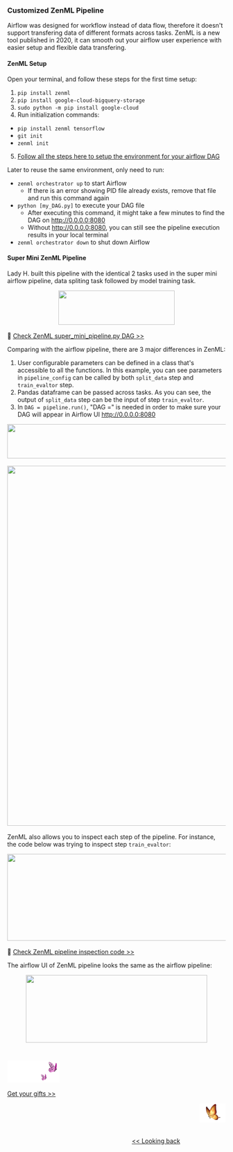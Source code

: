 ### Customized ZenML Pipeline

Airflow was designed for workflow instead of data flow, therefore it doesn't support transfering data of different formats across tasks. ZenML is a new tool published in 2020, it can smooth out your airflow user experience with easier setup and flexible data transfering.

#### ZenML Setup

Open your terminal, and follow these steps for the first time setup:

1. `pip install zenml`
2. `pip install google-cloud-bigquery-storage`
3. `sudo python -m pip install google-cloud`
4. Run initialization commands:
* `pip install zenml tensorflow`
* `git init`
* `zenml init`
5. [Follow all the steps here to setup the environment for your airflow DAG][2]

Later to reuse the same environment, only need to run:

* `zenml orchestrator up` to start Airflow
  * If there is an error showing PID file already exists, remove that file and run this command again
* `python [my_DAG.py]` to execute your DAG file
  * After executing this command, it might take a few minutes to find the DAG on http://0.0.0.0:8080 
  * Without http://0.0.0.0:8080, you can still see the pipeline execution results in your local terminal
* `zenml orchestrator down` to shut down Airflow


#### Super Mini ZenML Pipeline

Lady H. built this pipeline with the identical 2 tasks used in the super mini airflow pipeline, data spliting task followed by model training task.

<p align="center">
<img src="https://github.com/lady-h-world/My_Garden/blob/main/images/Garden_Market_images/customized_pipeline/correct_zenml_flow.png" width="268" height="79" />
</p>

🌻 [Check ZenML super_mini_pipeline.py DAG >>][3]

Comparing with the airflow pipeline, there are 3 major differences in ZenML:

1. User configurable parameters can be defined in a class that's accessible to all the functions. In this example, you can see parameters in `pipeline_config` can be called by both `split_data` step and `train_evaltor` step.
2. Pandas dataframe can be passed across tasks. As you can see, the output of `split_data` step can be the input of step `train_evaltor`.
3. In `DAG = pipeline.run()`, "DAG =" is needed in order to make sure your DAG will appear in Airflow UI http://0.0.0.0:8080 

<p align="left">
<img src="https://github.com/lady-h-world/My_Garden/blob/main/images/Garden_Market_images/notes/zenml_has_dag.png" width="766" height="79" />
</p>

<p align="left">
<img src="https://github.com/lady-h-world/My_Garden/blob/main/images/Garden_Market_images/customized_pipeline/zenml_code.png" width="1000" height="830" />
</p>

ZenML also allows you to inspect each step of the pipeline. For instance, the code below was trying to inspect step `train_evaltor`:

<p align="left">
<img src="https://github.com/lady-h-world/My_Garden/blob/main/images/Garden_Market_images/customized_pipeline/zenml_inspection.png" width="900" height="200" />
</p>

🌻 [Check ZenML pipeline inspection code >>][3]

The airflow UI of ZenML pipeline looks the same as the airflow pipeline:

<p align="center">
<img src="https://github.com/lady-h-world/My_Garden/blob/main/images/Garden_Market_images/customized_pipeline/zenml_flow.png" width="418" height="156" />
</p>


#
<p align="left">
<img src="https://github.com/lady-h-world/My_Garden/blob/main/images/follow_us.png" width="120" height="50" />
</p>

[Get your gifts >>][4]

<p align="right">
<img src="https://github.com/lady-h-world/My_Garden/blob/main/images/going_back.png" width="60" height="44" />
</p>

&nbsp;&nbsp;&nbsp;&nbsp;&nbsp;&nbsp;&nbsp;&nbsp;&nbsp;&nbsp;&nbsp;&nbsp;&nbsp;&nbsp;&nbsp;&nbsp;&nbsp;&nbsp;&nbsp;&nbsp;&nbsp;&nbsp;&nbsp;&nbsp;&nbsp;&nbsp;&nbsp;&nbsp;&nbsp;&nbsp;&nbsp;&nbsp;&nbsp;&nbsp;&nbsp;&nbsp;&nbsp;&nbsp;&nbsp;&nbsp;&nbsp;&nbsp;&nbsp;&nbsp;&nbsp;&nbsp;&nbsp;&nbsp;&nbsp;&nbsp;&nbsp;&nbsp;&nbsp;&nbsp;&nbsp;&nbsp;&nbsp;&nbsp;&nbsp;&nbsp;&nbsp;&nbsp;&nbsp;&nbsp;&nbsp;&nbsp;&nbsp;&nbsp;&nbsp;&nbsp;&nbsp;&nbsp;&nbsp;&nbsp;&nbsp;&nbsp;&nbsp;&nbsp;&nbsp;&nbsp;&nbsp;&nbsp;&nbsp;&nbsp;&nbsp;&nbsp;&nbsp;&nbsp;&nbsp;&nbsp;&nbsp;&nbsp;&nbsp;&nbsp;&nbsp;&nbsp;&nbsp;&nbsp;&nbsp;&nbsp;&nbsp;&nbsp;&nbsp;&nbsp;&nbsp;&nbsp;&nbsp;&nbsp;&nbsp;&nbsp;&nbsp;&nbsp;&nbsp;&nbsp;&nbsp;&nbsp;&nbsp;&nbsp;&nbsp;&nbsp;&nbsp;&nbsp;&nbsp;&nbsp;&nbsp;&nbsp;&nbsp;&nbsp;&nbsp;&nbsp;&nbsp;&nbsp;&nbsp;&nbsp;&nbsp;&nbsp;&nbsp;&nbsp;&nbsp;&nbsp;&nbsp;&nbsp;&nbsp;&nbsp;&nbsp;&nbsp;&nbsp;&nbsp;&nbsp;&nbsp;&nbsp;&nbsp;&nbsp;&nbsp;&nbsp;&nbsp;&nbsp;&nbsp;&nbsp;&nbsp;&nbsp;&nbsp;&nbsp;&nbsp;&nbsp;&nbsp;&nbsp;&nbsp;&nbsp;&nbsp;&nbsp;&nbsp;&nbsp;&nbsp;&nbsp;&nbsp;&nbsp;&nbsp;&nbsp;&nbsp;&nbsp;&nbsp;&nbsp;&nbsp;&nbsp;&nbsp;&nbsp;&nbsp;&nbsp;&nbsp;&nbsp;&nbsp;&nbsp;&nbsp;&nbsp;&nbsp;&nbsp;&nbsp;&nbsp;&nbsp;&nbsp;[<< Looking back][5]
 


[1]:https://docs.zenml.io/quickstart-guide#install-and-initialize
[2]:https://docs.zenml.io/guides/low-level-api/chapter-7
[3]:https://github.com/lady-h-world/My_Garden/blob/main/code/garden_market/zenml_pipeline/super_mini_pipeline_zenml.py
[4]:https://github.com/lady-h-world/My_Garden/blob/main/reading_pages/Garden_Market/customized_pipeline7.md
[5]:https://github.com/lady-h-world/My_Garden/blob/main/reading_pages/Garden_Market/customized_pipeline5.md
[6]:https://github.com/lady-h-world/My_Garden/blob/main/code/garden_market/zenml_pipeline/pipeline_inspect.py
